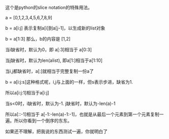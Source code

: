这个是python的slice notation的特殊用法。

a = [0,1,2,3,4,5,6,7,8,9]

b = a[i:j] 表示复制a[i]到a[j-1]，以生成新的list对象

b = a[1:3] 那么，b的内容是 [1,2]

当i缺省时，默认为0，即 a[:3]相当于 a[0:3]

当j缺省时，默认为len(alist), 即a[1:]相当于a[1:10]

当i,j都缺省时，a[:]就相当于完整复制一份a了

b = a[i:j:s]这种格式呢，i,j与上面的一样，但s表示步进，缺省为1.

所以a[i:j:1]相当于a[i:j]

当s<0时，i缺省时，默认为-1. j缺省时，默认为-len(a)-1

所以a[::-1]相当于 a[-1:-len(a)-1:-1]，也就是从最后一个元素到第一个元素复制一遍。所以你看到一个倒序的东东。

如果还不理解，把我说的东西测试一遍，你就明白了
